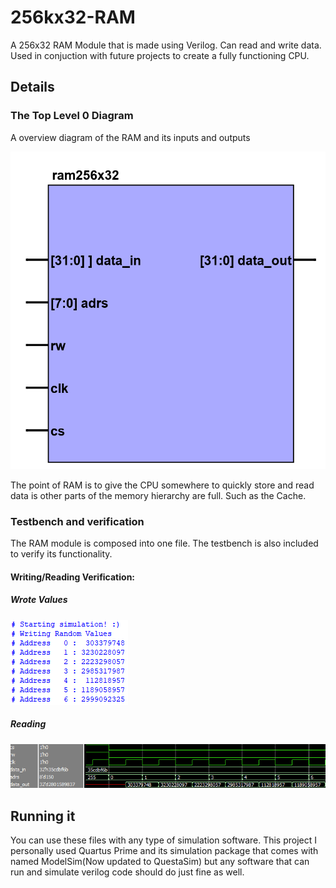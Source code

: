 # 256kx32-RAM
A 256x32 RAM Module that is made using Verilog. Can read and write data. Used in conjuction with future projects to create a fully functioning CPU.

## Details
### The Top Level 0 Diagram
A overview diagram of the RAM and its inputs and outputs

![alt text](https://github.com/baxtrax/256x32-RAM/blob/main/Images/Level0.png?raw=true)


The point of RAM is to give the CPU somewhere to quickly store and read data is other parts of the memory hierarchy are full. Such as the Cache.

### Testbench and verification
The RAM module is composed into one file. The testbench is also included to verify its functionality. 

#### Writing/Reading Verification:
##### Wrote Values
![alt text](https://github.com/baxtrax/256x32-RAM/blob/main/Images/Lab5Write.png?raw=true)
##### Reading
![alt text](https://github.com/baxtrax/256x32-RAM/blob/main/Images/Lab5Read.png?raw=true)

## Running it
You can use these files with any type of simulation software. This project I personally used Quartus Prime and its simulation package that comes with named ModelSim(Now updated to QuestaSim) but any software that can run and simulate verilog code should do just fine as well.
